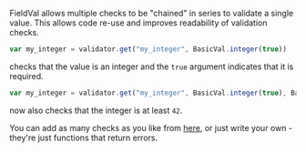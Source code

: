 FieldVal allows multiple checks to be "chained" in series to validate a single value. This allows code re-use and improves readability of validation checks.

```javascript
var my_integer = validator.get("my_integer", BasicVal.integer(true))
```

checks that the value is an integer and the ```true``` argument indicates that it is required.

```javascript
var my_integer = validator.get("my_integer", BasicVal.integer(true), BasicVal.minimum(42))
```

now also checks that the integer is at least ```42```. 

You can add as many checks as you like from [here](https://github.com/FieldVal/fieldval-basicval-js/), or just write your own - they're just functions that return errors.
